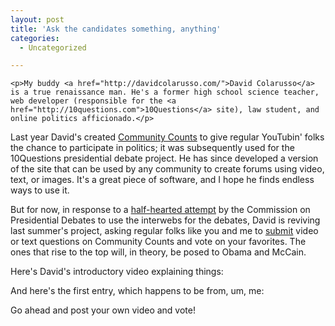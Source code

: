 ```yaml
---
layout: post
title: 'Ask the candidates something, anything'
categories:
  - Uncategorized

---
```



    <p>My buddy <a href="http://davidcolarusso.com/">David Colarusso</a> is a true renaissance man. He's a former high school science teacher, web developer (responsible for the <a href="http://10questions.com">10Questions</a> site), law student, and online politics afficionado.</p>
<p>Last year David's created <a href="http://communitycounts.us">Community Counts</a> to give regular YouTubin' folks the chance to participate in politics; it was subsequently used for the 10Questions presidential debate project. He has since developed a version of the site that can be used by any community to create forums using video, text, or images. It's a great piece of software, and I hope he finds endless ways to use it.</p>
<p>But for now, in response to a <a href="http://www.levjoy.com/blog/2008/08/06/the-debates-now-with-embeddable-video/">half-hearted attempt</a> by the Commission on Presidential Debates to use the interwebs for the debates, David is reviving last summer's project, asking regular folks like you and me to <a href="http://www.communitycounts.com/add/?id=us">submit</a> video or text questions on Community Counts and vote on your favorites. The ones that rise to the top will, in theory, be posed to Obama and McCain.</p>
<p>Here's David's introductory video explaining things:</p>
<p>And here's the first entry, which happens to be from, um, me:</p>
<p></p>
<p>Go ahead and post your own video and vote!</p>
  
